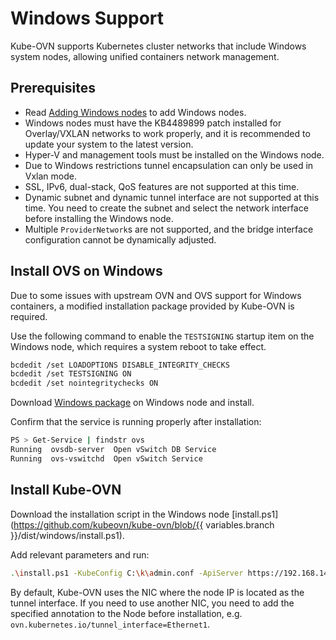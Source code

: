 # Windows Support

Kube-OVN supports Kubernetes cluster networks that include Windows system nodes,
allowing unified containers network management.

## Prerequisites

- Read [Adding Windows nodes](https://kubernetes.io/docs/tasks/administer-cluster/kubeadm/adding-windows-nodes/) to add Windows nodes.
- Windows nodes must have the KB4489899 patch installed for Overlay/VXLAN networks to work properly, and it is recommended to update your system to the latest version.
- Hyper-V and management tools must be installed on the Windows node.
- Due to Windows restrictions tunnel encapsulation can only be used in Vxlan mode.
- SSL, IPv6, dual-stack, QoS features are not supported at this time.
- Dynamic subnet and dynamic tunnel interface are not supported at this time. You need to create the subnet and select the network interface before installing the Windows node.
- Multiple `ProviderNetwork`s are not supported, and the bridge interface configuration cannot be dynamically adjusted.

## Install OVS on Windows

Due to some issues with upstream OVN and OVS support for Windows containers, a modified installation package provided by Kube-OVN is required.

Use the following command to enable the `TESTSIGNING` startup item on the Windows node, which requires a system reboot to take effect.

```bash
bcdedit /set LOADOPTIONS DISABLE_INTEGRITY_CHECKS
bcdedit /set TESTSIGNING ON
bcdedit /set nointegritychecks ON
```

Download [Windows package](https://github.com/kubeovn/kube-ovn/releases/download/v1.10.0/kube-ovn-win64.zip) on Windows node and install.

Confirm that the service is running properly after installation:

```bash
PS > Get-Service | findstr ovs
Running  ovsdb-server  Open vSwitch DB Service
Running  ovs-vswitchd  Open vSwitch Service
```

## Install Kube-OVN

Download the installation script in the Windows node [install.ps1](https://github.com/kubeovn/kube-ovn/blob/{{ variables.branch }}/dist/windows/install.ps1).

Add relevant parameters and run:

```bash
.\install.ps1 -KubeConfig C:\k\admin.conf -ApiServer https://192.168.140.180:6443 -ServiceCIDR 10.96.0.0/12
```

By default, Kube-OVN uses the NIC where the node IP is located as the tunnel interface.
If you need to use another NIC, you need to add the specified annotation to the Node before installation, e.g. `ovn.kubernetes.io/tunnel_interface=Ethernet1`.
